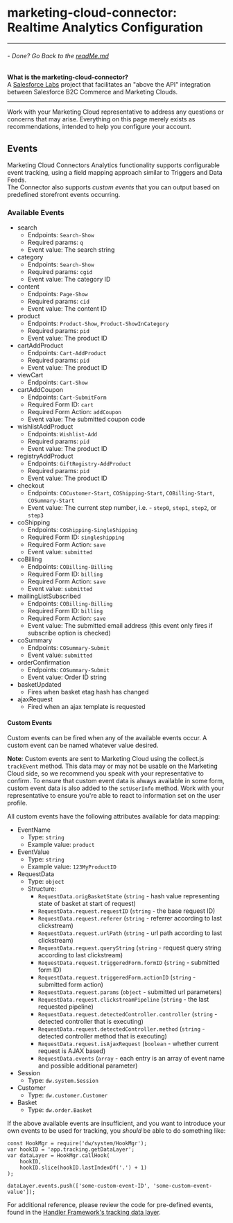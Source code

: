 # marketing-cloud-connector: Realtime Analytics Configuration #
---
###### - Done? Go Back to the [readMe.md](README.md)
**What is the marketing-cloud-connector?**   
A [Salesforce Labs](https://twitter.com/salesforce_labs?lang=en) project that facilitates an "above the API" integration between Salesforce B2C Commerce and Marketing Clouds.

---

Work with your Marketing Cloud representative to address any questions or concerns that may arise.
Everything on this page merely exists as recommendations, intended to help you configure your account.

## Events

Marketing Cloud Connectors Analytics functionality supports configurable event tracking, using a field mapping approach similar to Triggers and Data Feeds.  
The Connector also supports *custom events* that you can output based on predefined storefront events occurring.

### Available Events

- search
    - Endpoints: `Search-Show`
    - Required params: `q`
    - Event value: The search string
- category
    - Endpoints: `Search-Show`
    - Required params: `cgid`
    - Event value: The category ID
- content
    - Endpoints: `Page-Show`
    - Required params: `cid`
    - Event value: The content ID
- product
    - Endpoints: `Product-Show`, `Product-ShowInCategory`
    - Required params: `pid`
    - Event value: The product ID
- cartAddProduct
    - Endpoints: `Cart-AddProduct`
    - Required params: `pid`
    - Event value: The product ID
- viewCart
    - Endpoints: `Cart-Show`
- cartAddCoupon
    - Endpoints: `Cart-SubmitForm`
    - Required Form ID: `cart`
    - Required Form Action: `addCoupon`
    - Event value: The submitted coupon code
- wishlistAddProduct
    - Endpoints: `Wishlist-Add`
    - Required params: `pid`
    - Event value: The product ID
- registryAddProduct
    - Endpoints: `GiftRegistry-AddProduct`
    - Required params: `pid`
    - Event value: The product ID
- checkout
    - Endpoints: `COCustomer-Start`, `COShipping-Start`, `COBilling-Start`, `COSummary-Start`
    - Event value: The current step number, i.e. - `step0`, `step1`, `step2`, or `step3`
- coShipping
    - Endpoints: `COShipping-SingleShipping`
    - Required Form ID: `singleshipping`
    - Required Form Action: `save`
    - Event value: `submitted`
- coBilling
    - Endpoints: `COBilling-Billing`
    - Required Form ID: `billing`
    - Required Form Action: `save`
    - Event value: `submitted`
- mailingListSubscribed
    - Endpoints: `COBilling-Billing`
    - Required Form ID: `billing`
    - Required Form Action: `save`
    - Event value: The submitted email address (this event only fires if subscribe option is checked)
- coSummary
    - Endpoints: `COSummary-Submit`
    - Event value: `submitted`
- orderConfirmation
    - Endpoints: `COSummary-Submit`
    - Event value: Order ID string
- basketUpdated
    - Fires when basket etag hash has changed
- ajaxRequest
    - Fired when an ajax template is requested

#### Custom Events

Custom events can be fired when any of the available events occur. A custom event can be named whatever value desired.  

**Note**: Custom events are sent to Marketing Cloud using the collect.js `trackEvent` method. This data may or may not be usable on the Marketing Cloud side, so we recommend you speak with your representative to confirm. To ensure that custom event data is always available in some form, custom event data is also added to the `setUserInfo` method. Work with your representative to ensure you're able to react to information set on the user profile.

All custom events have the following attributes available for data mapping:

- EventName
    - Type: `string`
    - Example value: `product`
- EventValue
    - Type: `string`
    - Example value: `123MyProductID`
- RequestData
    - Type: `object`
    - Structure:
        - `RequestData.origBasketState` (`string` - hash value representing state of basket at start of request)
        - `RequestData.request.requestID` (`string` - the base request ID)
        - `RequestData.request.referer` (`string` - referrer according to last clickstream)
        - `RequestData.request.urlPath` (`string` - url path according to last clickstream)
        - `RequestData.request.queryString` (`string` - request query string according to last clickstream)
        - `RequestData.request.triggeredForm.formID` (`string` - submitted form ID)
        - `RequestData.request.triggeredForm.actionID` (`string` - submitted form action)
        - `RequestData.request.params` (`object` - submitted url parameters)
        - `RequestData.request.clickstreamPipeline` (`string` - the last requested pipeline)
        - `RequestData.request.detectedController.controller` (`string` - detected controller that is executing)
        - `RequestData.request.detectedController.method` (`string` - detected controller method that is executing)
        - `RequestData.request.isAjaxRequest` (`boolean` - whether current request is AJAX based)
        - `RequestData.events` (`array` - each entry is an array of event name and possible additional parameter)
- Session
    - Type: `dw.system.Session`
- Customer
    - Type: `dw.customer.Customer`
- Basket
    - Type: `dw.order.Basket`

If the above available events are insufficient, and you want to introduce your own events to be used for tracking, you *should* be able to do something like:

```
const HookMgr = require('dw/system/HookMgr');
var hookID = 'app.tracking.getDataLayer';
var dataLayer = HookMgr.callHook(
    hookID,
    hookID.slice(hookID.lastIndexOf('.') + 1)
);

dataLayer.events.push(['some-custom-event-ID', 'some-custom-event-value']);
```

For additional reference, please review the code for pre-defined events, found in the [Handler Framework's tracking data layer](https://bitbucket.org/demandware/handler-framework/src/develop/cartridges/int_handlerframework/cartridge/scripts/tracking/dataLayer.js?at=develop&fileviewer=file-view-default#dataLayer.js-112).